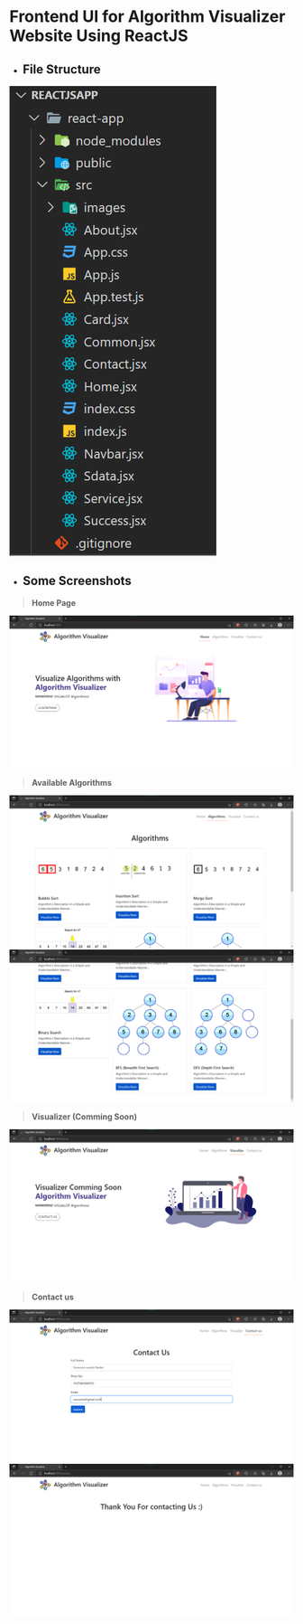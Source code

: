 # Frontend UI for Algorithm Visualizer Website Using ReactJS

- ## File Structure

![File Structure](https://github.com/saravana-sn/IP-Experiments/blob/master/Exp4_ReactApp/Screenshots/File%20structure.png)

- ## Some Screenshots

> **Home Page**

![Home Page](https://github.com/saravana-sn/IP-Experiments/blob/master/Exp4_ReactApp/Screenshots/1.png)

> **Available Algorithms**

![Available Algorithms](https://github.com/saravana-sn/IP-Experiments/blob/master/Exp4_ReactApp/Screenshots/2.png)
![Available Algorithms](https://github.com/saravana-sn/IP-Experiments/blob/master/Exp4_ReactApp/Screenshots/3.png)

> **Visualizer (Comming Soon)**

![Visualizer](https://github.com/saravana-sn/IP-Experiments/blob/master/Exp4_ReactApp/Screenshots/4.png)

> **Contact us**

![Contact us](https://github.com/saravana-sn/IP-Experiments/blob/master/Exp4_ReactApp/Screenshots/5.png)
![Successful Message!](https://github.com/saravana-sn/IP-Experiments/blob/master/Exp4_ReactApp/Screenshots/6.png)
